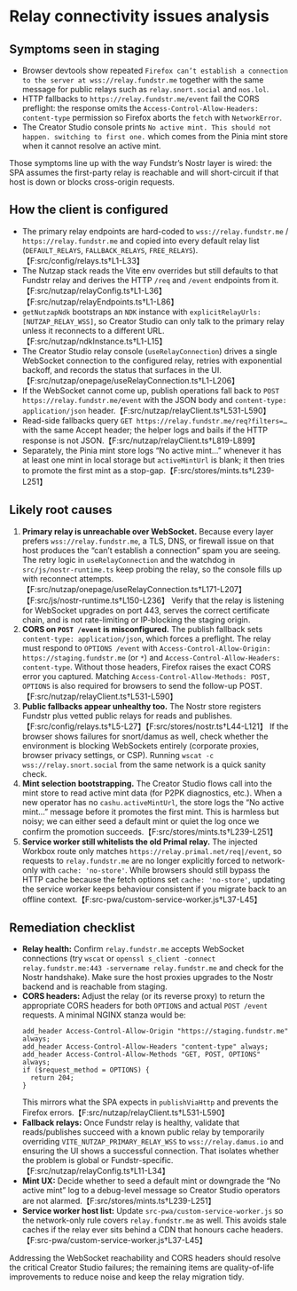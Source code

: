 # Relay connectivity issues analysis

## Symptoms seen in staging
- Browser devtools show repeated `Firefox can’t establish a connection to the server at wss://relay.fundstr.me` together with the same message for public relays such as `relay.snort.social` and `nos.lol`.
- HTTP fallbacks to `https://relay.fundstr.me/event` fail the CORS preflight: the response omits the `Access-Control-Allow-Headers: content-type` permission so Firefox aborts the `fetch` with `NetworkError`.
- The Creator Studio console prints `No active mint. This should not happen. switching to first one.` which comes from the Pinia mint store when it cannot resolve an active mint.

Those symptoms line up with the way Fundstr’s Nostr layer is wired: the SPA assumes the first-party relay is reachable and will short-circuit if that host is down or blocks cross-origin requests.

## How the client is configured
- The primary relay endpoints are hard-coded to `wss://relay.fundstr.me` / `https://relay.fundstr.me` and copied into every default relay list (`DEFAULT_RELAYS`, `FALLBACK_RELAYS`, `FREE_RELAYS`).【F:src/config/relays.ts†L1-L33】
- The Nutzap stack reads the Vite env overrides but still defaults to that Fundstr relay and derives the HTTP `/req` and `/event` endpoints from it.【F:src/nutzap/relayConfig.ts†L1-L36】【F:src/nutzap/relayEndpoints.ts†L1-L86】
- `getNutzapNdk` bootstraps an `NDK` instance with `explicitRelayUrls: [NUTZAP_RELAY_WSS]`, so Creator Studio can only talk to the primary relay unless it reconnects to a different URL.【F:src/nutzap/ndkInstance.ts†L1-L15】
- The Creator Studio relay console (`useRelayConnection`) drives a single WebSocket connection to the configured relay, retries with exponential backoff, and records the status that surfaces in the UI.【F:src/nutzap/onepage/useRelayConnection.ts†L1-L206】
- If the WebSocket cannot come up, publish operations fall back to `POST https://relay.fundstr.me/event` with the JSON body and `content-type: application/json` header.【F:src/nutzap/relayClient.ts†L531-L590】
- Read-side fallbacks query `GET https://relay.fundstr.me/req?filters=…` with the same Accept header; the helper logs and bails if the HTTP response is not JSON.【F:src/nutzap/relayClient.ts†L819-L899】
- Separately, the Pinia mint store logs “No active mint…” whenever it has at least one mint in local storage but `activeMintUrl` is blank; it then tries to promote the first mint as a stop-gap.【F:src/stores/mints.ts†L239-L251】

## Likely root causes
1. **Primary relay is unreachable over WebSocket.** Because every layer prefers `wss://relay.fundstr.me`, a TLS, DNS, or firewall issue on that host produces the “can’t establish a connection” spam you are seeing. The retry logic in `useRelayConnection` and the watchdog in `src/js/nostr-runtime.ts` keep probing the relay, so the console fills up with reconnect attempts.【F:src/nutzap/onepage/useRelayConnection.ts†L171-L207】【F:src/js/nostr-runtime.ts†L150-L236】 Verify that the relay is listening for WebSocket upgrades on port 443, serves the correct certificate chain, and is not rate-limiting or IP-blocking the staging origin.
2. **CORS on `POST /event` is misconfigured.** The publish fallback sets `content-type: application/json`, which forces a preflight. The relay must respond to `OPTIONS /event` with `Access-Control-Allow-Origin: https://staging.fundstr.me` (or `*`) and `Access-Control-Allow-Headers: content-type`. Without those headers, Firefox raises the exact CORS error you captured. Matching `Access-Control-Allow-Methods: POST, OPTIONS` is also required for browsers to send the follow-up POST.【F:src/nutzap/relayClient.ts†L531-L590】
3. **Public fallbacks appear unhealthy too.** The Nostr store registers Fundstr plus vetted public relays for reads and publishes.【F:src/config/relays.ts†L5-L27】【F:src/stores/nostr.ts†L44-L121】 If the browser shows failures for snort/damus as well, check whether the environment is blocking WebSockets entirely (corporate proxies, browser privacy settings, or CSP). Running `wscat -c wss://relay.snort.social` from the same network is a quick sanity check.
4. **Mint selection bootstrapping.** The Creator Studio flows call into the mint store to read active mint data (for P2PK diagnostics, etc.). When a new operator has no `cashu.activeMintUrl`, the store logs the “No active mint…” message before it promotes the first mint. This is harmless but noisy; we can either seed a default mint or quiet the log once we confirm the promotion succeeds.【F:src/stores/mints.ts†L239-L251】
5. **Service worker still whitelists the old Primal relay.** The injected Workbox route only matches `https://relay.primal.net/req|/event`, so requests to `relay.fundstr.me` are no longer explicitly forced to network-only with `cache: 'no-store'`. While browsers should still bypass the HTTP cache because the fetch options set `cache: 'no-store'`, updating the service worker keeps behaviour consistent if you migrate back to an offline context.【F:src-pwa/custom-service-worker.js†L37-L45】

## Remediation checklist
- **Relay health:** Confirm `relay.fundstr.me` accepts WebSocket connections (try `wscat` or `openssl s_client -connect relay.fundstr.me:443 -servername relay.fundstr.me` and check for the Nostr handshake). Make sure the host proxies upgrades to the Nostr backend and is reachable from staging.
- **CORS headers:** Adjust the relay (or its reverse proxy) to return the appropriate CORS headers for both `OPTIONS` and actual `POST /event` requests. A minimal NGINX stanza would be:
  ```nginx
  add_header Access-Control-Allow-Origin "https://staging.fundstr.me" always;
  add_header Access-Control-Allow-Headers "content-type" always;
  add_header Access-Control-Allow-Methods "GET, POST, OPTIONS" always;
  if ($request_method = OPTIONS) {
    return 204;
  }
  ```
  This mirrors what the SPA expects in `publishViaHttp` and prevents the Firefox errors.【F:src/nutzap/relayClient.ts†L531-L590】
- **Fallback relays:** Once Fundstr relay is healthy, validate that reads/publishes succeed with a known public relay by temporarily overriding `VITE_NUTZAP_PRIMARY_RELAY_WSS` to `wss://relay.damus.io` and ensuring the UI shows a successful connection. That isolates whether the problem is global or Fundstr-specific.【F:src/nutzap/relayConfig.ts†L11-L34】
- **Mint UX:** Decide whether to seed a default mint or downgrade the “No active mint” log to a debug-level message so Creator Studio operators are not alarmed.【F:src/stores/mints.ts†L239-L251】
- **Service worker host list:** Update `src-pwa/custom-service-worker.js` so the network-only rule covers `relay.fundstr.me` as well. This avoids stale caches if the relay ever sits behind a CDN that honours cache headers.【F:src-pwa/custom-service-worker.js†L37-L45】

Addressing the WebSocket reachability and CORS headers should resolve the critical Creator Studio failures; the remaining items are quality-of-life improvements to reduce noise and keep the relay migration tidy.
